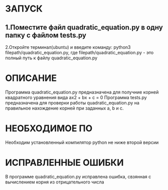 # ЗАПУСК
1.Поместите файл quadratic_equation.py в одну папку с файлом tests.py
---
2.Откройте терминал(ubuntu) и введите команду: python3 filepath/quadratic_equation.py, где filepath/quadratic_equation.py - это полный путь к файлу quadratic_equation.py
# ОПИСАНИЕ
Программа quadratic_equation.py предназначена для получние корней квадратного уравнения вида ax2 + bx + c = 0
Программа tests.py предназначена для проверки работы quadratic_equation.py на правильное нахождение корней при заданных a, b и c.
# НЕОБХОДИМОЕ ПО
Необходим установленный компилятор python не ниже второй версии
# ИСПРАВЛЕННЫЕ ОШИБКИ
В программе quadratic_equation.py исправлена ошибка, свзянная с вычислением корня из отрицательного числа
